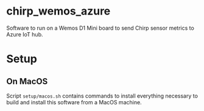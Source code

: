 # chirp_wemos_azure

Software to run on a Wemos D1 Mini board to send Chirp sensor metrics to Azure IoT hub.

# Setup

## On MacOS

Script `setup/macos.sh` contains commands to install everything necessary to build and install this software from a MacOS machine.

